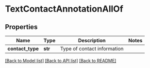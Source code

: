 # TextContactAnnotationAllOf

## Properties
Name | Type | Description | Notes
------------ | ------------- | ------------- | -------------
**contact_type** | **str** | Type of contact information | 

[[Back to Model list]](../README.md#documentation-for-models) [[Back to API list]](../README.md#documentation-for-api-endpoints) [[Back to README]](../README.md)


